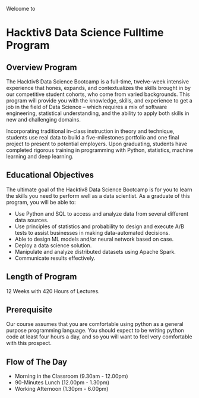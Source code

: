 Welcome to

Hacktiv8 Data Science Fulltime Program
============================

## Overview Program

The Hacktiv8 Data Science Bootcamp is a full-time, twelve-week intensive experience that hones, expands, and contextualizes the skills brought in by our competitive student cohorts, who come from varied backgrounds.  This program will provide you with the knowledge, skills, and experience to get a job in the field of Data Science – which requires a mix of software engineering, statistical understanding, and the ability to apply both skills in new and challenging domains.

Incorporating traditional in-class instruction in theory and technique, students use real data to build a five-milestones portfolio and one final project to present to potential employers. Upon graduating, students have completed rigorous training in programming with Python, statistics, machine learning and deep learning.

## Educational Objectives

The ultimate goal of the Hacktiv8 Data Science Bootcamp is for you to learn the skills you need to perform well as a data scientist. As a graduate of this program, you will be able to:

- Use Python and SQL to access and analyze data from several different data sources.
- Use principles of statistics and probability to design and execute A/B tests to assist businesses in making data-automated decisions.
- Able to design ML models and/or neural network based on case.
- Deploy a data science solution.
- Manipulate and analyze distributed datasets using Apache Spark.
- Communicate results effectively.

## Length of Program

12 Weeks with 420 Hours of Lectures.

## Prerequisite

Our course assumes that you are comfortable using python as a general purpose programming language. You should expect to be writing python code at least four hours a day, and so you will want to feel very comfortable with this prospect.

## Flow of The Day

- Morning in the Classroom (9.30am - 12.00pm)
- 90-Minutes Lunch (12.00pm - 1.30pm)
- Working Afternoon (1.30pm - 6.00pm)
